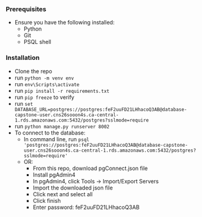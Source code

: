 ### Prerequisites ###
- Ensure you have the following installed:
  - Python
  - Git
  - PSQL shell

### Installation ###
- Clone the repo
- run `python -m venv env`
- run `env\Scripts\activate`
- run `pip install -r requirements.txt`
- run `pip freeze` to verify
- run `set DATABASE_URL=postgres://postgres:feF2uuFD21LHhacoQ3AB@database-capstone-user.cns26sooon4s.ca-central-1.rds.amazonaws.com:5432/postgres?sslmode=require`
- run `python manage.py runserver 8002`
- To connect to the database:
  - In command line, run `psql 'postgres://postgres:feF2uuFD21LHhacoQ3AB@database-capstone-user.cns26sooon4s.ca-central-1.rds.amazonaws.com:5432/postgres?sslmode=require'`
  - OR:
    - From this repo, download pgConnect.json file
    - Install pgAdmin4
    - In pgAdmin4, click Tools -> Import/Export Servers
    - Import the downloaded json file
    - Click next and select all
    - Click finish
    - Enter password: feF2uuFD21LHhacoQ3AB
